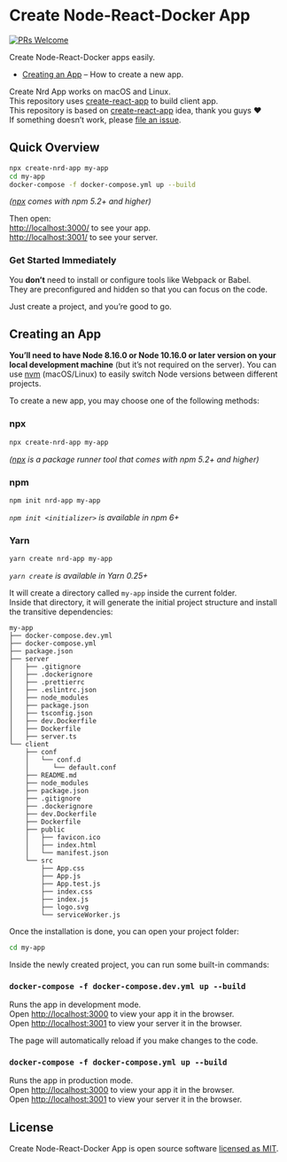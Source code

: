 # Create Node-React-Docker App 
[![PRs Welcome](https://img.shields.io/badge/PRs-welcome-green.svg)](https://github.com/EduSantosBrito/create-nrd-app/pulls)

Create Node-React-Docker apps easily.

- [Creating an App](#creating-an-app) – How to create a new app.

Create Nrd App works on macOS and Linux.<br>
This repository uses [create-react-app](https://github.com/facebook/create-react-app) to build client app.<br>
This repository is based on [create-react-app](https://github.com/facebook/create-react-app) idea, thank you guys ❤️<br>
If something doesn’t work, please [file an issue](https://github.com/EduSantosBrito/create-nrd-app/issues/new).<br>

## Quick Overview

```sh
npx create-nrd-app my-app
cd my-app
docker-compose -f docker-compose.yml up --build
```

_([npx](https://medium.com/@maybekatz/introducing-npx-an-npm-package-runner-55f7d4bd282b) comes with npm 5.2+ and higher)_

Then open:<br>
[http://localhost:3000/](http://localhost:3000/) to see your app.<br>
[http://localhost:3001/](http://localhost:3001/) to see your server.<br>

### Get Started Immediately

You **don’t** need to install or configure tools like Webpack or Babel.<br>
They are preconfigured and hidden so that you can focus on the code.

Just create a project, and you’re good to go.

## Creating an App

**You’ll need to have Node 8.16.0 or Node 10.16.0 or later version on your local development machine** (but it’s not required on the server). You can use [nvm](https://github.com/creationix/nvm#installation) (macOS/Linux) to easily switch Node versions between different projects.

To create a new app, you may choose one of the following methods:

### npx

```sh
npx create-nrd-app my-app
```

_([npx](https://medium.com/@maybekatz/introducing-npx-an-npm-package-runner-55f7d4bd282b) is a package runner tool that comes with npm 5.2+ and higher)_

### npm

```sh
npm init nrd-app my-app
```

_`npm init <initializer>` is available in npm 6+_

### Yarn

```sh
yarn create nrd-app my-app
```

_`yarn create` is available in Yarn 0.25+_

It will create a directory called `my-app` inside the current folder.<br>
Inside that directory, it will generate the initial project structure and install the transitive dependencies:

```
my-app
├── docker-compose.dev.yml
├── docker-compose.yml
├── package.json
├── server
│   ├── .gitignore
│   ├── .dockerignore
│   ├── .prettierrc
│   ├── .eslintrc.json
│   ├── node_modules
│   ├── package.json
│   ├── tsconfig.json
│   ├── dev.Dockerfile
│   ├── Dockerfile
│   ├── server.ts
└── client
    ├── conf
    │   └── conf.d
    │      └── default.conf
    ├── README.md
    ├── node_modules
    ├── package.json
    ├── .gitignore
    ├── .dockerignore
    ├── dev.Dockerfile
    ├── Dockerfile
    ├── public
    │   ├── favicon.ico
    │   ├── index.html
    │   └── manifest.json
    └── src
        ├── App.css
        ├── App.js
        ├── App.test.js
        ├── index.css
        ├── index.js
        ├── logo.svg
        └── serviceWorker.js
```

Once the installation is done, you can open your project folder:

```sh
cd my-app
```

Inside the newly created project, you can run some built-in commands:

### `docker-compose -f docker-compose.dev.yml up --build`

Runs the app in development mode.<br>
Open [http://localhost:3000](http://localhost:3000) to view your app it in the browser.<br>
Open [http://localhost:3001](http://localhost:3001) to view your server it in the browser.<br>

The page will automatically reload if you make changes to the code.<br>

### `docker-compose -f docker-compose.yml up --build`

Runs the app in production mode.<br>
Open [http://localhost:3000](http://localhost:3000) to view your app it in the browser.<br>
Open [http://localhost:3001](http://localhost:3001) to view your server it in the browser.<br>

## License

Create Node-React-Docker App is open source software [licensed as MIT](https://github.com/EduSantosBrito/create-nrd-app/blob/master/LICENSE).
